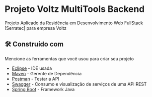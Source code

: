 # Projeto Voltz MultiTools Backend

Projeto Aplicado da Residência em Desenvolvimento Web FullStack [Serratec] para empresa Voltz 


## 🛠️ Construído com

Mencione as ferramentas que você usou para criar seu projeto

* [Eclipse](https://www.eclipse.org/) - IDE usada
* [Maven](https://maven.apache.org/) - Gerente de Dependência
* [Postman](https://www.postman.com/) - Testar a API
* [Swagger](https://swagger.io/) - Consumo e visualização de serviços de uma API REST
* [Spring Boot](https://spring.io/projects/spring-boot) - Framework Java


